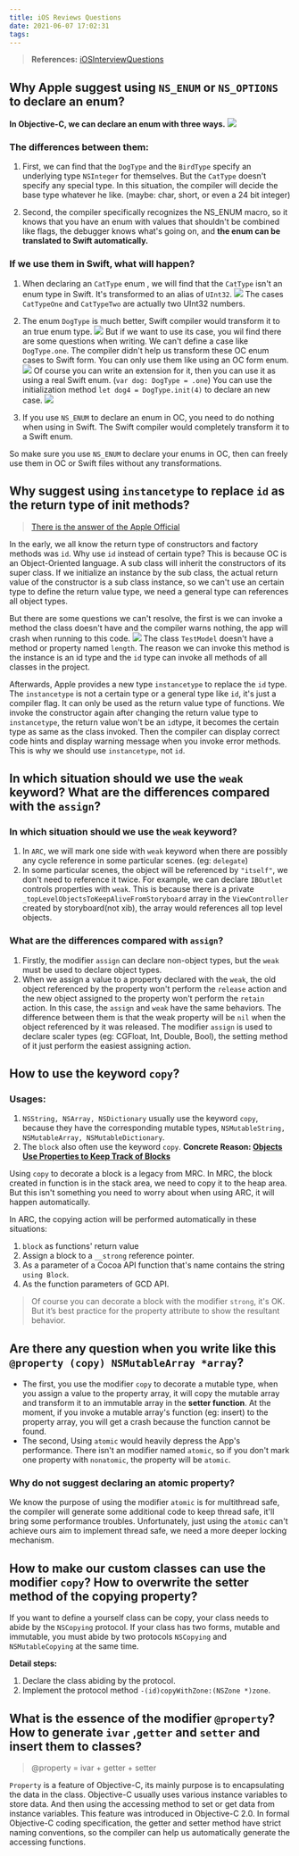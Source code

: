 ```yaml
---
title: iOS Reviews Questions
date: 2021-06-07 17:02:31
tags:
---
```


> **References:**
>  [iOSInterviewQuestions](https://github.com/ChenYilong/iOSInterviewQuestions)

## Why Apple suggest using `NS_ENUM` or `NS_OPTIONS` to declare an enum?

**In Objective-C, we can declare an enum with three ways.**
![](https://ssbun-lot.oss-cn-beijing.aliyuncs.com/img/20210607171859.png)

### The differences between them:

1. First, we can find that the `DogType` and the `BirdType` specify an underlying type `NSInteger` for themselves. But the `CatType` doesn't specify any special type. In this situation, the compiler will decide the base type whatever he like. (maybe: char, short, or even a 24 bit integer)

2. Second, the compiler specifically recognizes the NS_ENUM macro, so it knows that you have an enum with values that shouldn't be combined like flags, the debugger knows what's going on, and **the enum can be translated to Swift automatically.**

### If we use them in Swift, what will happen?

1. When declaring an `CatType` enum , we will find that the `CatType` isn't an enum type in Swift. It's transformed to an alias of `UInt32`.
![](https://ssbun-lot.oss-cn-beijing.aliyuncs.com/img/20210607173309.png)
The cases `CatTypeOne` and `CatTypeTwo` are actually two UInt32 numbers.

2. The enum `DogType` is much better, Swift compiler would transform it to an true enum type.
![](https://ssbun-lot.oss-cn-beijing.aliyuncs.com/img/20210607173929.png)
But if we want to use its case, you wil find there are some questions when writing. We can't define a case like `DogType.one`. The compiler didn't help us transform these OC enum cases to Swift form. You can only use them like using an OC form enum.
![](https://ssbun-lot.oss-cn-beijing.aliyuncs.com/img/20210607174212.png)
Of course you can write an extension for it, then you can use it as using a real Swift enum. (`var dog: DogType = .one`) You can use the initialization method `let dog4 = DogType.init(4)` to declare an new case.
![](https://ssbun-lot.oss-cn-beijing.aliyuncs.com/img/20210607175247.png)

3. If you use `NS_ENUM` to declare an enum in OC, you need to do nothing when using in Swift. The Swift compiler would completely transform it to a Swift enum.

So make sure you use `NS_ENUM` to declare your enums in OC, then can freely use them in OC or Swift files without any transformations.

## Why suggest using `instancetype` to replace `id` as the return type of init methods?

> [There is the answer of the Apple Official](https://www.notion.so/iOS-Interview-Question-891d5d1bfdda466584523419588173f0#387f7d6d27b04b2880fb51c1714c56c0)

In the early, we all know the return type of constructors and factory methods was `id`. Why use `id` instead of certain type? This is because OC is an Object-Oriented language. A sub class will inherit the constructors of its super class. If we initialize an instance by the sub class, the actual return value of the constructor is a sub class instance, so we can't use an certain type to define the return value type, we need a general type can references all object types. 

But there are some questions we can't resolve, the first is we can invoke a method the class doesn't have and the compiler warns nothing, the app will crash when running to this code.
![](https://ssbun-lot.oss-cn-beijing.aliyuncs.com/img/20210607185321.png)
The class `TestModel` doesn't have a method or property named `length`. The reason we can invoke this method is the instance is an id type and the `id` type can invoke all methods of all classes in the project.

Afterwards, Apple provides a new type `instancetype` to replace the `id` type. The `instancetype` is not a certain type or a general type like `id`, it's just a compiler flag. It can only be used as the return value type of functions. We invoke the constructor again after changing the return value type to `instancetype`, the return value won't be an `id`type, it becomes the certain type as same as the class invoked. Then the compiler can display correct code hints and display warning message when you invoke error methods.
This is why we should use `instancetype`, not `id`.

## In which situation should we use the `weak` keyword? What are the differences compared with the `assign`?

### In which situation should we use the `weak` keyword?
1. In `ARC`, we will mark one side with `weak` keyword when there are possibly any cycle reference in some particular scenes. (eg: `delegate`)
2. In some particular scenes, the object will be referenced by `"itself"`, we don't need to reference it twice. For example, we can declare `IBOutlet` controls properties with `weak`. This is because there is a private `_topLevelObjectsToKeepAliveFromStoryboard` array in the `ViewController` created by storyboard(not xib), the array would references all top level objects.

### What are the differences compared with `assign`?
1. Firstly, the modifier `assign` can declare non-object types, but the `weak` must be used to declare object types.
2. When we assign a value to a property declared with the `weak`, the old object referenced by the property won't perform the `release` action and the new object assigned to the property won't perform the `retain` action. In this case, the `assign` and `weak` have the same behaviors. The difference between them is that the weak property will be `nil` when the object referenced by it was released. The modifier `assign` is used to declare scaler types (eg: CGFloat, Int, Double, Bool), the setting method of it just perform the easiest assigning action.

## How to use the keyword `copy`?

### Usages:
1. `NSString, NSArray, NSDictionary` usually use the keyword `copy`, because they have the corresponding mutable types, `NSMutableString, NSMutableArray, NSMutableDictionary`.
2. The `block` also often use the keyword `copy`. **Concrete Reason: [Objects Use Properties to Keep Track of Blocks](https://developer.apple.com/library/archive/documentation/Cocoa/Conceptual/ProgrammingWithObjectiveC/WorkingwithBlocks/WorkingwithBlocks.html#//apple_ref/doc/uid/TP40011210-CH8-SW12)**

Using `copy` to decorate a block is a legacy from MRC. In MRC, the block created in function is in the stack area, we need to copy it to the heap area. But this isn't something you need to worry about when using ARC, it will happen automatically.

In ARC, the copying action will be performed automatically in these situations:
1. `block` as functions' return value
2. Assign a block to a `__strong` reference pointer.
3. As a parameter of a Cocoa API function that's name contains the string `using Block`.
4. As the function parameters of GCD API.

> Of course you can decorate a block with the modifier `strong`, it's OK. But it’s best practice for the property attribute to show the resultant behavior.

## Are there any question when you write like this `@property (copy) NSMutableArray *array`?
- The first, you use the modifier `copy` to decorate a mutable type, when you assign a value to the property array, it will copy the mutable array and transform it to an immutable array in the **setter function**. At the moment, if you invoke a mutable array's function (eg: insert) to the property array, you will get a crash because the function cannot be found.
- The second, Using `atomic` would heavily depress the App's performance. There isn't an modifier named `atomic`, so if you don't mark one property with `nonatomic`, the property will be `atomic`.

### Why do not suggest declaring an atomic property?
We know the purpose of using the modifier `atomic` is for multithread safe, the compiler will generate some additional code to keep thread safe, it'll bring some performance troubles. Unfortunately, just using the `atomic` can't achieve ours aim to implement thread safe, we need a more deeper locking mechanism.

## How to make our custom classes can use the modifier `copy`? How to overwrite the setter method of the copying property?

If you want to define a yourself class can be copy, your class needs to abide by the `NSCopying` protocol. If your class has two forms, mutable and immutable, you must abide by two protocols `NSCopying` and `NSMutableCopying` at the same time.

**Detail steps:**
1. Declare the class abiding by the protocol.
2. Implement the protocol method `-(id)copyWithZone:(NSZone *)zone`.


## What is the essence of the modifier `@property`? How to generate `ivar` ,`getter` and `setter` and insert them to classes?

> @property = ivar + getter + setter

`Property` is a feature of Objective-C, its mainly purpose is to encapsulating the data in the class. Objective-C usually uses various instance variables to store data. And then using the accessing method to set or get data from instance variables. This feature was introduced in Objective-C 2.0. In formal Objective-C coding specification, the getter and setter method have strict naming conventions, so the compiler can help us automatically generate the accessing functions.